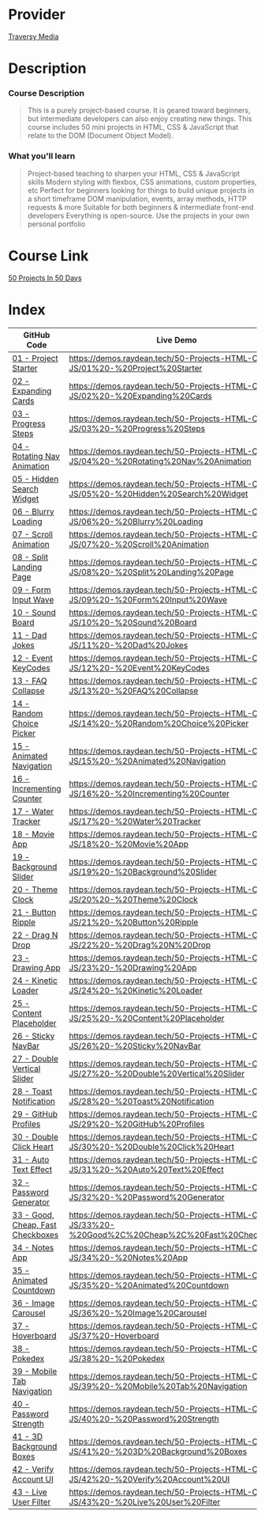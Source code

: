 # Provider

[Traversy Media](https://www.traversymedia.com/)

# Description

### Course Description

>This is a purely project-based course. It is geared toward beginners, but intermediate developers can also enjoy creating new things. This course includes 50 mini projects in HTML, CSS & JavaScript that relate to the DOM (Document Object Model).

### What you'll learn

> Project-based teaching to sharpen your HTML, CSS & JavaScript skills
Modern styling with flexbox, CSS animations, custom properties, etc
Perfect for beginners looking for things to build unique projects in a short timeframe
DOM manipulation, events, array methods, HTTP requests & more
Suitable for both beginners & intermediate front-end developers
Everything is open-source. Use the projects in your own personal portfolio

# Course Link

[50 Projects In 50 Days](https://www.traversymedia.com/50-Projects-In-50-Days)

# Index
GitHub Code | Live Demo |
| --- | --- |
[01 - Project Starter](01%20-%20Project%20Starter/) | https://demos.raydean.tech/50-Projects-HTML-CSS-JS/01%20-%20Project%20Starter |
[02 - Expanding Cards](02%20-%20Expanding%20Cards/) | https://demos.raydean.tech/50-Projects-HTML-CSS-JS/02%20-%20Expanding%20Cards |
[03 - Progress Steps](03%20-%20Progress%20Steps/) | https://demos.raydean.tech/50-Projects-HTML-CSS-JS/03%20-%20Progress%20Steps |
[04 - Rotating Nav Animation](04%20-%20Rotating%20Nav%20Animation/) | https://demos.raydean.tech/50-Projects-HTML-CSS-JS/04%20-%20Rotating%20Nav%20Animation |
[05 - Hidden Search Widget](05%20-%20Hidden%20Search%20Widget/) | https://demos.raydean.tech/50-Projects-HTML-CSS-JS/05%20-%20Hidden%20Search%20Widget |
[06 - Blurry Loading](06%20-%20Blurry%20Loading/) | https://demos.raydean.tech/50-Projects-HTML-CSS-JS/06%20-%20Blurry%20Loading |
[07 - Scroll Animation](07%20-%20Scroll%20Animation/) | https://demos.raydean.tech/50-Projects-HTML-CSS-JS/07%20-%20Scroll%20Animation |
[08 - Split Landing Page](08%20-%20Split%20Landing%20Page/) | https://demos.raydean.tech/50-Projects-HTML-CSS-JS/08%20-%20Split%20Landing%20Page |
[09 - Form Input Wave](09%20-%20Form%20Input%20Wave/) | https://demos.raydean.tech/50-Projects-HTML-CSS-JS/09%20-%20Form%20Input%20Wave |
[10 - Sound Board](10%20-%20Sound%20Board/) | https://demos.raydean.tech/50-Projects-HTML-CSS-JS/10%20-%20Sound%20Board |
[11 - Dad Jokes](11%20-%20Dad%20Jokes/) | https://demos.raydean.tech/50-Projects-HTML-CSS-JS/11%20-%20Dad%20Jokes |
[12 - Event KeyCodes](12%20-%20Event%20KeyCodes/) | https://demos.raydean.tech/50-Projects-HTML-CSS-JS/12%20-%20Event%20KeyCodes |
[13 - FAQ Collapse](13%20-%20FAQ%20Collapse/) | https://demos.raydean.tech/50-Projects-HTML-CSS-JS/13%20-%20FAQ%20Collapse |
[14 - Random Choice Picker](14%20-%20Random%20Choice%20Picker/) | https://demos.raydean.tech/50-Projects-HTML-CSS-JS/14%20-%20Random%20Choice%20Picker |
[15 - Animated Navigation](15%20-%20Animated%20Navigation/) | https://demos.raydean.tech/50-Projects-HTML-CSS-JS/15%20-%20Animated%20Navigation |
[16 - Incrementing Counter](16%20-%20Incrementing%20Counter/) | https://demos.raydean.tech/50-Projects-HTML-CSS-JS/16%20-%20Incrementing%20Counter |
[17 - Water Tracker](17%20-%20Water%20Tracker/) | https://demos.raydean.tech/50-Projects-HTML-CSS-JS/17%20-%20Water%20Tracker |
[18 - Movie App](18%20-%20Movie%20App/) | https://demos.raydean.tech/50-Projects-HTML-CSS-JS/18%20-%20Movie%20App |
[19 - Background Slider](19%20-%20Background%20Slider/) | https://demos.raydean.tech/50-Projects-HTML-CSS-JS/19%20-%20Background%20Slider |
[20 - Theme Clock](20%20-%20Theme%20Clock/) | https://demos.raydean.tech/50-Projects-HTML-CSS-JS/20%20-%20Theme%20Clock |
[21 - Button Ripple](21%20-%20Button%20Ripple/) | https://demos.raydean.tech/50-Projects-HTML-CSS-JS/21%20-%20Button%20Ripple |
[22 - Drag N Drop](22%20-%20Drag%20N%20Drop/) | https://demos.raydean.tech/50-Projects-HTML-CSS-JS/22%20-%20Drag%20N%20Drop |
[23 - Drawing App](23%20-%20Drawing%20App/) | https://demos.raydean.tech/50-Projects-HTML-CSS-JS/23%20-%20Drawing%20App |
[24 - Kinetic Loader](24%20-%20Kinetic%20Loader/) | https://demos.raydean.tech/50-Projects-HTML-CSS-JS/24%20-%20Kinetic%20Loader |
[25 - Content Placeholder](25%20-%20Content%20Placeholder/) | https://demos.raydean.tech/50-Projects-HTML-CSS-JS/25%20-%20Content%20Placeholder |
[26 - Sticky NavBar](26%20-%20Sticky%20NavBar/) | https://demos.raydean.tech/50-Projects-HTML-CSS-JS/26%20-%20Sticky%20NavBar |
[27 - Double Vertical Slider](27%20-%20Double%20Vertical%20Slider/) | https://demos.raydean.tech/50-Projects-HTML-CSS-JS/27%20-%20Double%20Vertical%20Slider |
[28 - Toast Notification](28%20-%20Toast%20Notification/) | https://demos.raydean.tech/50-Projects-HTML-CSS-JS/28%20-%20Toast%20Notification |
[29 - GitHub Profiles](29%20-%20GitHub%20Profiles/) | https://demos.raydean.tech/50-Projects-HTML-CSS-JS/29%20-%20GitHub%20Profiles |
[30 - Double Click Heart](30%20-%20Double%20Click%20Heart/) | https://demos.raydean.tech/50-Projects-HTML-CSS-JS/30%20-%20Double%20Click%20Heart |
[31 - Auto Text Effect](31%20-%20Auto%20Text%20Effect/) | https://demos.raydean.tech/50-Projects-HTML-CSS-JS/31%20-%20Auto%20Text%20Effect |
[32 - Password Generator](32%20-%20Password%20Generator/) | https://demos.raydean.tech/50-Projects-HTML-CSS-JS/32%20-%20Password%20Generator |
[33 - Good, Cheap, Fast Checkboxes](33%20-%20Good%2C%20Cheap%2C%20Fast%20Checkboxes/) | https://demos.raydean.tech/50-Projects-HTML-CSS-JS/33%20-%20Good%2C%20Cheap%2C%20Fast%20Checkboxes |
[34 - Notes App](34%20-%20Notes%20App/) | https://demos.raydean.tech/50-Projects-HTML-CSS-JS/34%20-%20Notes%20App |
[35 - Animated Countdown](35%20-%20Animated%20Countdown/) | https://demos.raydean.tech/50-Projects-HTML-CSS-JS/35%20-%20Animated%20Countdown |
[36 - Image Carousel](36%20-%20Image%20Carousel/) | https://demos.raydean.tech/50-Projects-HTML-CSS-JS/36%20-%20Image%20Carousel |
[37 -Hoverboard](37%20-Hoverboard/) | https://demos.raydean.tech/50-Projects-HTML-CSS-JS/37%20-Hoverboard |
[38 - Pokedex](38%20-%20Pokedex/) | https://demos.raydean.tech/50-Projects-HTML-CSS-JS/38%20-%20Pokedex |
[39 - Mobile Tab Navigation](39%20-%20Mobile%20Tab%20Navigation/) | https://demos.raydean.tech/50-Projects-HTML-CSS-JS/39%20-%20Mobile%20Tab%20Navigation |
[40 - Password Strength](40%20-%20Password%20Strength/) | https://demos.raydean.tech/50-Projects-HTML-CSS-JS/40%20-%20Password%20Strength |
[41 - 3D Background Boxes](41%20-%203D%20Background%20Boxes/) | https://demos.raydean.tech/50-Projects-HTML-CSS-JS/41%20-%203D%20Background%20Boxes |
[42 - Verify Account UI](42%20-%20Verify%20Account%20UI/) | https://demos.raydean.tech/50-Projects-HTML-CSS-JS/42%20-%20Verify%20Account%20UI |
[43 - Live User Filter](43%20-%20Live%20User%20Filter/) | https://demos.raydean.tech/50-Projects-HTML-CSS-JS/43%20-%20Live%20User%20Filter |
